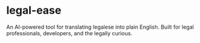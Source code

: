 # legal-ease
An AI-powered tool for translating legalese into plain English. Built for legal professionals, developers, and the legally curious.
